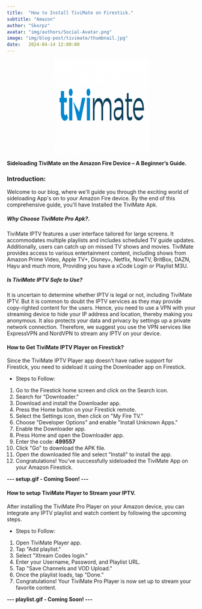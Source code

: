 ```yaml
---
title:  "How to Install TiviMate on Firestick."
subtitle: "Amazon"
author: "Skorpz"
avatar: "img/authors/Social-Avatar.png"
image: "img/blog-post/tivimate/thumbnail.jpg"
date:   2024-04-14 12:00:00
---
```


<div style="text-align: center"><img src="img/blog-post/tivimate/post-img.png" width="250" height="250" /></div>

**Sideloading TiviMate on the Amazon Fire Device – A Beginner’s Guide.**

### **Introduction:**
Welcome to our blog, where we'll guide you through the exciting world of sideloading App's on to your Amazon Fire device. By the end of this comprehensive guide, you'll have Installed the TiviMate Apk.

##### **Why Choose TiviMate Pro Apk?.**
TiviMate IPTV features a user interface tailored for large screens. It accommodates multiple playlists and includes scheduled TV guide updates. Additionally, users can catch up on missed TV shows and movies. TiviMate provides access to various entertainment content, including shows from Amazon Prime Video, Apple TV+, Disney+, Netflix, NowTV, BritBox, DAZN, Hayu and much more, Providing you have a xCode Login or Playlist M3U.

##### Is TiviMate IPTV Safe to Use?
It is uncertain to determine whether IPTV is legal or not, including TiviMate IPTV. But it is common to doubt the IPTV services as they may provide copy-righted content for the users. Hence, you need to use a VPN with your streaming device to hide your IP address and location, thereby making you anonymous. It also protects your data and privacy by settings up a private network connection. Therefore, we suggest you use the VPN services like ExpressVPN and NordVPN to stream any IPTV on your device.

#### How to Get TiviMate IPTV Player on Firestick?
Since the TiviMate IPTV Player app doesn’t have native support for Firestick, you need to sideload it using the Downloader app on Firestick.

- Steps to Follow:
1. Go to the Firestick home screen and click on the Search icon.
2. Search for "Downloader."
3. Download and install the Downloader app.
4. Press the Home button on your Firestick remote.
5. Select the Settings icon, then click on "My Fire TV."
6. Choose "Developer Options" and enable "Install Unknown Apps."
7. Enable the Downloader app.
8. Press Home and open the Downloader app.
9. Enter the code: **499557**
10. Click "Go" to download the APK file.
11. Open the downloaded file and select "Install" to install the app.
12. Congratulations! You've successfully sideloaded the TiviMate App on your Amazon Firestick.

**--- setup.gif - Coming Soon! ---**

#### How to setup TiviMate Player to Stream your IPTV.
After installing the TiviMate Pro Player on your Amazon device, you can integrate any IPTV playlist and watch content by following the upcoming steps.

- Steps to Follow:
1. Open TiviMate Player app.
2. Tap "Add playlist."
3. Select "Xtream Codes login."
4. Enter your Username, Password, and Playlist URL.
5. Tap "Save Channels and VOD Upload."
6. Once the playlist loads, tap "Done."
7. Congratulations! Your TiviMate Pro Player is now set up to stream your favorite content.

**--- playlist.gif - Coming Soon! ---**